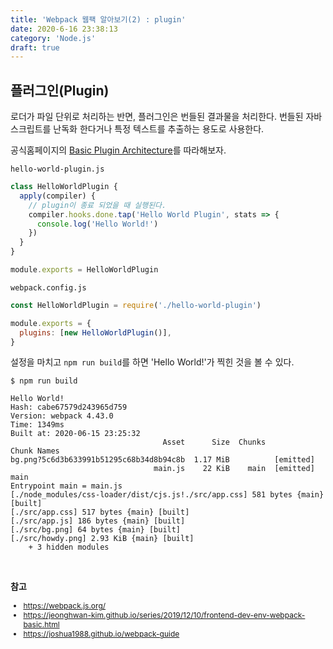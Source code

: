 ```yaml
---
title: 'Webpack 웹팩 알아보기(2) : plugin'
date: 2020-6-16 23:38:13
category: 'Node.js'
draft: true
---
```


## 플러그인(Plugin)

로더가 파일 단위로 처리하는 반면, 플러그인은 번들된 결과물을 처리한다. 번들된 자바스크립트를 난독화 한다거나 특정 텍스트를 추출하는 용도로 사용한다.

공식홈페이지의 [Basic Plugin Architecture](https://webpack.js.org/contribute/writing-a-plugin/)를 따라해보자.

`hello-world-plugin.js`

```js
class HelloWorldPlugin {
  apply(compiler) {
    // plugin이 종료 되었을 때 실행된다.
    compiler.hooks.done.tap('Hello World Plugin', stats => {
      console.log('Hello World!')
    })
  }
}

module.exports = HelloWorldPlugin
```

`webpack.config.js`

```js
const HelloWorldPlugin = require('./hello-world-plugin')

module.exports = {
  plugins: [new HelloWorldPlugin()],
}
```

설정을 마치고 `npm run build`를 하면 'Hello World!'가 찍힌 것을 볼 수 있다.

```sh{3}
$ npm run build

Hello World!
Hash: cabe67579d243965d759
Version: webpack 4.43.0
Time: 1349ms
Built at: 2020-06-15 23:25:32
                                  Asset      Size  Chunks             Chunk Names
bg.png?5c6d3b633991b51295c68b34d8b94c8b  1.17 MiB          [emitted]
                                main.js    22 KiB    main  [emitted]  main
Entrypoint main = main.js
[./node_modules/css-loader/dist/cjs.js!./src/app.css] 581 bytes {main} [built]
[./src/app.css] 517 bytes {main} [built]
[./src/app.js] 186 bytes {main} [built]
[./src/bg.png] 64 bytes {main} [built]
[./src/howdy.png] 2.93 KiB {main} [built]
    + 3 hidden modules
```

<br />

**참고**

<div style="font-size: 12px;">

- https://webpack.js.org/
- https://jeonghwan-kim.github.io/series/2019/12/10/frontend-dev-env-webpack-basic.html
- https://joshua1988.github.io/webpack-guide

</div>
